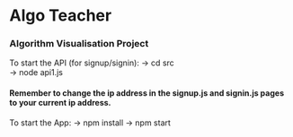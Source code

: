 # Algo Teacher

### Algorithm Visualisation Project

To start the API (for signup/signin):
  -> cd src  
  -> node api1.js 
#### Remember to change the ip address in the signup.js and signin.js pages to your current ip address.

To start the App:
  -> npm install 
  -> npm start
